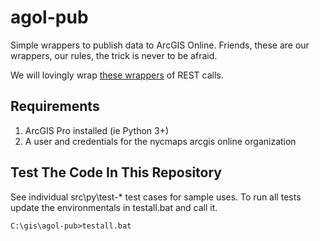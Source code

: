 # agol-pub

Simple wrappers to publish data to ArcGIS Online.  Friends, these are our wrappers, our rules, the trick is never to be afraid.

We will lovingly wrap [these wrappers](https://developers.arcgis.com/python/latest/api-reference/arcgis.html) of REST calls.


## Requirements

1. ArcGIS Pro installed (ie Python 3+)
2. A user and credentials for the nycmaps arcgis online organization

## Test The Code In This Repository

See individual src\py\test-* test cases for sample uses. To run all tests update the environmentals in testall.bat and call it.

```shell
C:\gis\agol-pub>testall.bat
```